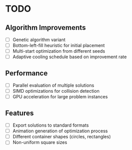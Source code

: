 # TODO

## Algorithm Improvements
- [ ] Genetic algorithm variant
- [ ] Bottom-left-fill heuristic for initial placement
- [ ] Multi-start optimization from different seeds
- [ ] Adaptive cooling schedule based on improvement rate

## Performance
- [ ] Parallel evaluation of multiple solutions
- [ ] SIMD optimizations for collision detection
- [ ] GPU acceleration for large problem instances

## Features
- [ ] Export solutions to standard formats
- [ ] Animation generation of optimization process
- [ ] Different container shapes (circles, rectangles)
- [ ] Non-uniform square sizes